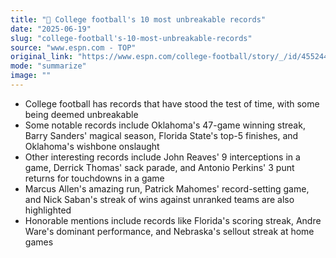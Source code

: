 ```yaml
---
title: "🏈 College football's 10 most unbreakable records"
date: "2025-06-19"
slug: "college-football's-10-most-unbreakable-records"
source: "www.espn.com - TOP"
original_link: "https://www.espn.com/college-football/story/_/id/45524425/college-football-most-unbreakable-records-barry-sanders-bobby-bowden-nick-saban"
mode: "summarize"
image: ""
---
```


- College football has records that have stood the test of time, with some being deemed unbreakable
- Some notable records include Oklahoma's 47-game winning streak, Barry Sanders' magical season, Florida State's top-5 finishes, and Oklahoma's wishbone onslaught
- Other interesting records include John Reaves' 9 interceptions in a game, Derrick Thomas' sack parade, and Antonio Perkins' 3 punt returns for touchdowns in a game
- Marcus Allen's amazing run, Patrick Mahomes' record-setting game, and Nick Saban's streak of wins against unranked teams are also highlighted
- Honorable mentions include records like Florida's scoring streak, Andre Ware's dominant performance, and Nebraska's sellout streak at home games